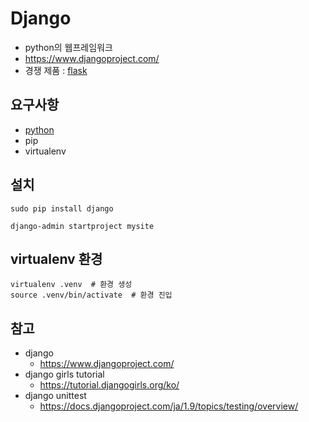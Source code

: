 # Django
* python의 웹프레임워크
* https://www.djangoproject.com/
* 경쟁 제품 : [flask](http://flask.pocoo.org/)

## 요구사항
* [python](https://python.org)
* pip
* virtualenv

## 설치
```
sudo pip install django

django-admin startproject mysite
```

## virtualenv 환경
```
virtualenv .venv  # 환경 생성
source .venv/bin/activate  # 환경 진입
```

## 참고
* django 
  * https://www.djangoproject.com/
* django girls tutorial
  * https://tutorial.djangogirls.org/ko/
* django unittest
  * https://docs.djangoproject.com/ja/1.9/topics/testing/overview/